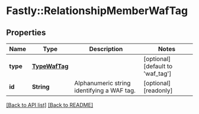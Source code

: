 # Fastly::RelationshipMemberWafTag

## Properties

| Name | Type | Description | Notes |
| ---- | ---- | ----------- | ----- |
| **type** | [**TypeWafTag**](TypeWafTag.md) |  | [optional][default to &#39;waf_tag&#39;] |
| **id** | **String** | Alphanumeric string identifying a WAF tag. | [optional][readonly] |

[[Back to API list]](../../README.md#endpoints) [[Back to README]](../../README.md)

